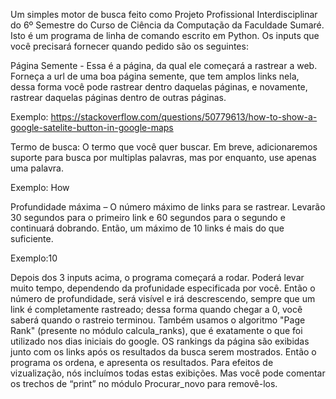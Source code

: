 Um simples motor de busca feito como Projeto Profissional Interdisciplinar do 6º Semestre do Curso de Ciência da Computação da Faculdade Sumaré.
Isto é um programa de linha de comando escrito em Python. Os inputs que você precisará fornecer quando pedido são os seguintes:

Página Semente - Essa é a página, da qual ele começará a rastrear a web. Forneça a url de uma boa página semente, que tem amplos links nela, dessa forma você pode rastrear dentro daquelas páginas, e novamente, rastrear daquelas páginas dentro de outras páginas.

Exemplo: https://stackoverflow.com/questions/50779613/how-to-show-a-google-satelite-button-in-google-maps

Termo de busca: O termo que você quer buscar. Em breve, adicionaremos suporte para busca por multiplas palavras, mas por enquanto, use apenas uma palavra.

Exemplo: How

Profundidade máxima – O número máximo de links para se rastrear. Levarão 30 segundos para o primeiro link e 60 segundos para o segundo e continuará dobrando. Então, um máximo de 10 links é mais do que suficiente.

Exemplo:10

Depois dos 3 inputs acima, o programa começará a rodar. Poderá levar muito tempo, dependendo da profunidade especificada por você. Então o número de profundidade, será visível e irá descrescendo, sempre que um link é completamente rastreado; dessa forma quando chegar a 0, você saberá quando o rastreio terminou.
Também usamos o algoritmo "Page Rank" (presente no módulo calcula_ranks), que é exatamente o que foi utilizado nos dias iniciais do google. OS rankings da página são exibidas junto com os links após os resultados da busca serem mostrados. Então o programa os ordena, e apresenta os resultados.
Para efeitos de vizualização, nós incluímos todas estas exibições. Mas você pode comentar os trechos de “print” no módulo Procurar_novo para removê-los.
